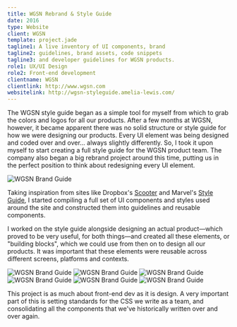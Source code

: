 ```yaml
---
title: WGSN Rebrand & Style Guide
date: 2016
type: Website
client: WGSN
template: project.jade
tagline1: A live inventory of UI components, brand
tagline2: guidelines, brand assets, code snippets
tagline3: and developer guidelines for WGSN products.
role1: UX/UI Design
role2: Front-end development
clientname: WGSN
clientlink: http://www.wgsn.com
websitelink: http://wgsn-styleguide.amelia-lewis.com/
---
```


The WGSN style guide began as a simple tool for myself from which to grab the colors and logos for all our products. After a few months at WGSN, however, it became apparent there was no solid structure or style guide for how we were designing our products. Every UI element was being designed and coded over and over... always slightly differently. So, I took it upon myself to start creating a full style guide for the WGSN product team. The company also began a big rebrand project around this time, putting us in the perfect position to think about redesigning every UI element.

![WGSN Brand Guide](wgsn-brand-guide-9.jpg "WGSN Brand Guide")

Taking inspiration from sites like Dropbox's <a href="http://dropbox.github.io/scooter/index.html" target="_blank" class="link-highlight">Scooter</a> and Marvel's <a href="https://marvelapp.com/styleguide/overview/introduction" target="_blank" class="link-highlight">Style Guide</a>, I started compiling a full set of UI components and styles used around the site and constructed them into guidelines and reusable components.

I worked on the style guide alongside designing an actual product&mdash;which proved to be very useful, for both things&mdash;and created all these elements, or "building blocks", which we could use from then on to design all our products. It was important that these elements were reusable across different screens, platforms and contexts.

![WGSN Brand Guide](wgsn-brand-guide-11.jpg "WGSN Brand Guide")
![WGSN Brand Guide](wgsn-brand-guide-12.jpg "WGSN Brand Guide")
![WGSN Brand Guide](wgsn-brand-guide-13.jpg "WGSN Brand Guide")
![WGSN Brand Guide](wgsn-brand-guide-14.jpg "WGSN Brand Guide")
![WGSN Brand Guide](wgsn-brand-guide-15.jpg "WGSN Brand Guide")
![WGSN Brand Guide](wgsn-brand-guide-16.jpg "WGSN Brand Guide")

This project is as much about front-end dev as it is design. A very important part of this is setting standards for the CSS we write as a team, and consolidating all the components that we've historically written over and over again.